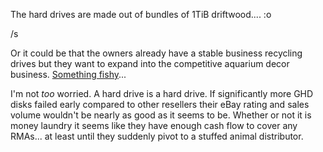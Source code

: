 The hard drives are made out of bundles of 1TiB driftwood.... :o 

/s

Or it could be that the owners already have a stable business recycling drives but they want to expand into the competitive aquarium decor business. [Something fishy](https://www.lego.com/en-us/product/fish-tank-31122)...

I'm not _too_ worried. A hard drive is a hard drive. If significantly more GHD disks failed early compared to other resellers their eBay rating and sales volume wouldn't be nearly as good as it seems to be. Whether or not it is money laundry it seems like they have enough cash flow to cover any RMAs... at least until they suddenly pivot to a stuffed animal distributor.
